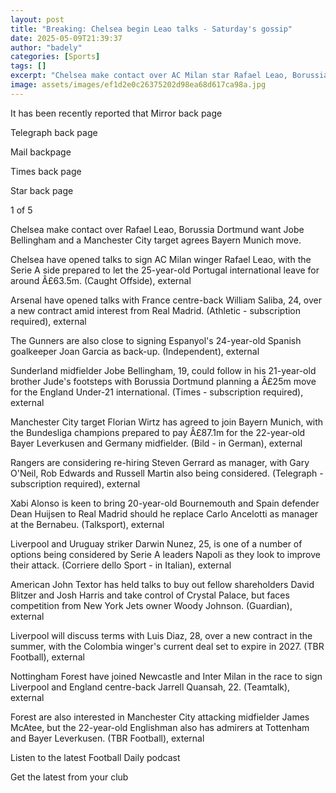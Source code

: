 ```yaml
---
layout: post
title: "Breaking: Chelsea begin Leao talks - Saturday's gossip"
date: 2025-05-09T21:39:37
author: "badely"
categories: [Sports]
tags: []
excerpt: "Chelsea make contact over AC Milan star Rafael Leao, Borussia Dortmund target Jobe Bellingham, Xabi Alonso wants Dean Huijsen to join him at Real Madr"
image: assets/images/ef1d2e0c26375202d98ea68d617ca98a.jpg
---
```


It has been recently reported that Mirror back page

Telegraph back page

Mail backpage

Times back page

Star back page

1 of 5

Chelsea make contact over Rafael Leao, Borussia Dortmund want Jobe Bellingham and a Manchester City target agrees Bayern Munich move.

Chelsea have opened talks to sign AC Milan winger Rafael Leao, with the Serie A side prepared to let the 25-year-old Portugal international leave for around Â£63.5m. (Caught Offside), external

Arsenal have opened talks with France centre-back William Saliba, 24, over a new contract amid interest from Real Madrid. (Athletic - subscription required), external

The Gunners are also close to signing Espanyol's 24-year-old Spanish goalkeeper Joan Garcia as back-up. (Independent), external

Sunderland midfielder Jobe Bellingham, 19, could follow in his 21-year-old brother Jude's footsteps with Borussia Dortmund planning a Â£25m move for the England Under-21 international. (Times - subscription required), external

Manchester City target Florian Wirtz has agreed to join Bayern Munich, with the Bundesliga champions prepared to pay Â£87.1m for the 22-year-old Bayer Leverkusen and Germany midfielder. (Bild - in German), external

Rangers are considering re-hiring Steven Gerrard as manager, with Gary O'Neil, Rob Edwards and Russell Martin also being considered. (Telegraph - subscription required), external

Xabi Alonso is keen to bring 20-year-old Bournemouth and Spain defender Dean Huijsen to Real Madrid should he replace Carlo Ancelotti as manager at the Bernabeu. (Talksport), external

Liverpool and Uruguay striker Darwin Nunez, 25, is one of a number of options being considered by Serie A leaders Napoli as they look to improve their attack. (Corriere dello Sport - in Italian), external

American John Textor has held talks to buy out fellow shareholders David Blitzer and Josh Harris and take control of Crystal Palace, but faces competition from New York Jets owner Woody Johnson. (Guardian), external

Liverpool will discuss terms with Luis Diaz, 28, over a new contract in the summer, with the Colombia winger's current deal set to expire in 2027. (TBR Football), external

Nottingham Forest have joined Newcastle and Inter Milan in the race to sign Liverpool and England centre-back Jarrell Quansah, 22. (Teamtalk), external

Forest are also interested in Manchester City attacking midfielder James McAtee, but the 22-year-old Englishman also has admirers at Tottenham and Bayer Leverkusen. (TBR Football), external

Listen to the latest Football Daily podcast

Get the latest from your club

